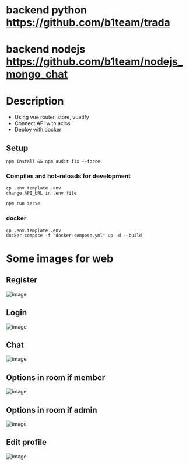 # backend python https://github.com/b1team/trada
# backend nodejs https://github.com/b1team/nodejs_mongo_chat
# Description
- Using vue router, store, vuetify
- Connect API with axios
- Deploy with docker

## Setup
```
npm install && npm audit fix --force
```

### Compiles and hot-reloads for development
```
cp .env.template .env
change API_URL in .env file

npm run serve 
```

### docker
```
cp .env.template .env
docker-compose -f "docker-compose.yml" up -d --build
```

# Some images for web
## Register
![image](https://user-images.githubusercontent.com/43593736/154784136-92762eaa-61a0-41c9-9260-ef23024a2dc9.png)
## Login
![image](https://user-images.githubusercontent.com/43593736/154784185-3476328d-e15f-4e94-a83b-fc8503bac3f5.png)
## Chat
![image](https://user-images.githubusercontent.com/43593736/154784191-7e51ee85-0a39-49ea-887a-f55aa86f7e18.png)
## Options in room if member
![image](https://user-images.githubusercontent.com/43593736/154784236-170cdcac-4e8e-431d-95bb-398059df3454.png)
## Options in room if admin
![image](https://user-images.githubusercontent.com/43593736/154784248-f008bc6b-57f6-4225-a5d2-b4fb33d5435f.png)
## Edit profile
![image](https://user-images.githubusercontent.com/43593736/154784255-3cd4a42f-72b0-4022-831b-9f8ccd87a5a6.png)
